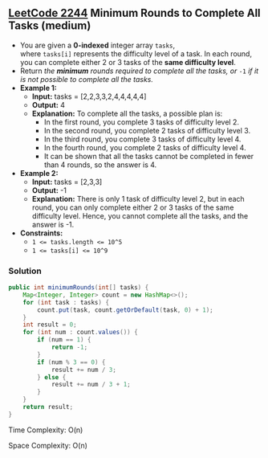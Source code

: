 ## [LeetCode 2244](https://leetcode.com/problems/minimum-rounds-to-complete-all-tasks/) Minimum Rounds to Complete All Tasks (medium)

- You are given a **0-indexed** integer array `tasks`, where `tasks[i]` represents the difficulty level of a task. In each round, you can complete either 2 or 3 tasks of the **same difficulty level**.
- Return _the **minimum** rounds required to complete all the tasks, or_ `-1` _if it is not possible to complete all the tasks._
- **Example 1:**
    - **Input:** tasks = [2,2,3,3,2,4,4,4,4,4]
    - **Output:** 4
    - **Explanation:** To complete all the tasks, a possible plan is:
        - In the first round, you complete 3 tasks of difficulty level 2.
        - In the second round, you complete 2 tasks of difficulty level 3.
        - In the third round, you complete 3 tasks of difficulty level 4.
        - In the fourth round, you complete 2 tasks of difficulty level 4.
        - It can be shown that all the tasks cannot be completed in fewer than 4 rounds, so the answer is 4.
- **Example 2:**
    - **Input:** tasks = [2,3,3]
    - **Output:** -1
    - **Explanation:** There is only 1 task of difficulty level 2, but in each round, you can only complete either 2 or 3 tasks of the same difficulty level. Hence, you cannot complete all the tasks, and the answer is -1.
- **Constraints:**
    -   `1 <= tasks.length <= 10^5`
    -   `1 <= tasks[i] <= 10^9`

### Solution

```java
public int minimumRounds(int[] tasks) {
    Map<Integer, Integer> count = new HashMap<>();
    for (int task : tasks) {
        count.put(task, count.getOrDefault(task, 0) + 1);
    }
    int result = 0;
    for (int num : count.values()) {
        if (num == 1) {
            return -1;
        }
        if (num % 3 == 0) {
            result += num / 3;
        } else {
            result += num / 3 + 1;
        }
    }
    return result;
}
```

Time Complexity: O(n)

Space Complexity: O(n)
